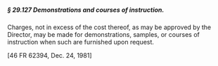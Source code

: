 ##### § 29.127 Demonstrations and courses of instruction. #####

Charges, not in excess of the cost thereof, as may be approved by the Director, may be made for demonstrations, samples, or courses of instruction when such are furnished upon request.

[46 FR 62394, Dec. 24, 1981]